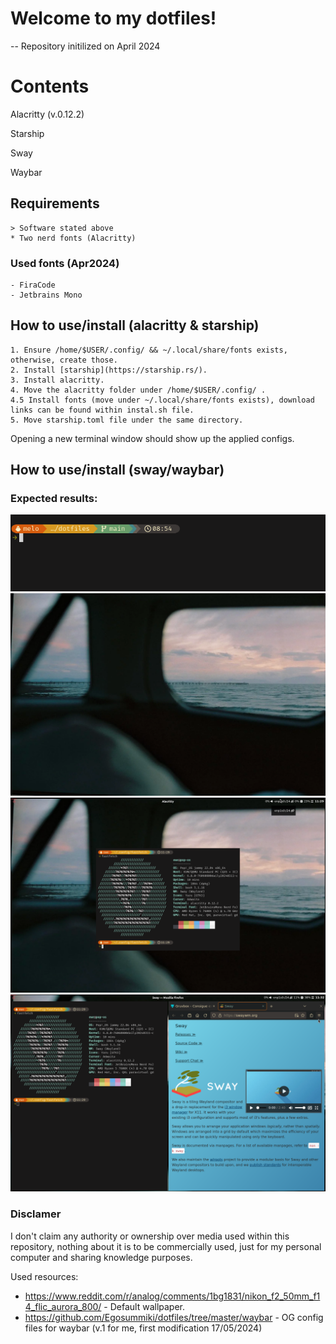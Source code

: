 # Welcome to my dotfiles!
-- Repository initilized on April 2024

# Contents

Alacritty (v.0.12.2)

Starship

Sway

Waybar

## Requirements
	> Software stated above
	* Two nerd fonts (Alacritty)

### Used fonts (Apr2024)
	- FiraCode
	- Jetbrains Mono


## How to use/install (alacritty & starship)

	1. Ensure /home/$USER/.config/ && ~/.local/share/fonts exists, otherwise, create those.
	2. Install [starship](https://starship.rs/).
	3. Install alacritty.
	4. Move the alacritty folder under /home/$USER/.config/ .
	4.5 Install fonts (move under ~/.local/share/fonts exists), download links can be found within instal.sh file.
	5. Move starship.toml file under the same directory.

Opening a new terminal window should show up the applied configs.


## How to use/install (sway/waybar)






### Expected results:

![screenshot for expected result of my terminal customizaton](https://raw.githubusercontent.com/Akirapearl/dotfiles/main/images/result_term.png) 
![Default wallpaper](https://raw.githubusercontent.com/Akirapearl/dotfiles/main/images/nikon-f2-50mm-f-1-4-flic-aurora-800-the_arctic_monkey.png)
![fastfetch](https://raw.githubusercontent.com/Akirapearl/dotfiles/main/images/fetch.png)
![tiling terminal with browser](https://raw.githubusercontent.com/Akirapearl/dotfiles/main/images/browser.png)



### Disclamer

I don't claim any authority or ownership over media used within this repository, nothing about it is to be commercially used, just for my personal computer and 
sharing knowledge purposes.

Used resources: 
- https://www.reddit.com/r/analog/comments/1bg1831/nikon_f2_50mm_f14_flic_aurora_800/ - Default wallpaper.
- https://github.com/Egosummiki/dotfiles/tree/master/waybar - OG config files for waybar (v.1 for me, first modification 17/05/2024)